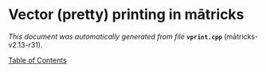
# Vector (pretty) printing in mātricks
_This document was automatically generated from file_ **`vprint.cpp`** (mātricks-v2.13-r31).


[Table of Contents](README.md)
